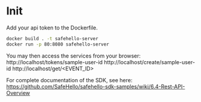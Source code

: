 # Init
Add your api token to the Dockerfile.

```bash
docker build . -t safehello-server
docker run -p 80:8080 safehello-server
```

You may then access the services from your browser:
http://localhost/tokens/sample-user-id
http://localhost/create/sample-user-id
http://localhost/get/<EVENT_ID>

For complete documentation of the SDK, see here:
https://github.com/SafeHello/safehello-sdk-samples/wiki/6.4-Rest-API-Overview
